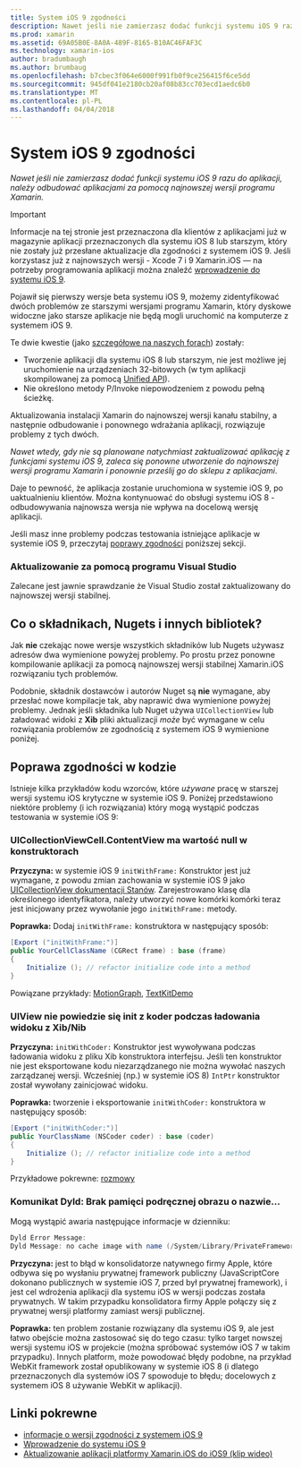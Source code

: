 ```yaml
---
title: System iOS 9 zgodności
description: Nawet jeśli nie zamierzasz dodać funkcji systemu iOS 9 razu do aplikacji, należy odbudować aplikacjami za pomocą najnowszej wersji programu Xamarin.
ms.prod: xamarin
ms.assetid: 69A05B0E-8A0A-489F-8165-B10AC46FAF3C
ms.technology: xamarin-ios
author: bradumbaugh
ms.author: brumbaug
ms.openlocfilehash: b7cbec3f064e6000f991fb0f9ce256415f6ce5dd
ms.sourcegitcommit: 945df041e2180cb20af08b83cc703ecd1aedc6b0
ms.translationtype: MT
ms.contentlocale: pl-PL
ms.lasthandoff: 04/04/2018
---
```

# <a name="ios-9-compatibility"></a>System iOS 9 zgodności

_Nawet jeśli nie zamierzasz dodać funkcji systemu iOS 9 razu do aplikacji, należy odbudować aplikacjami za pomocą najnowszej wersji programu Xamarin._

> [!IMPORTANT]
> Informacje na tej stronie jest przeznaczona dla klientów z aplikacjami już w magazynie aplikacji przeznaczonych dla systemu iOS 8 lub starszym, który nie zostały już przesłane aktualizacje dla zgodności z systemem iOS 9. Jeśli korzystasz już z najnowszych wersji - Xcode 7 i 9 Xamarin.iOS — na potrzeby programowania aplikacji można znaleźć [wprowadzenie do systemu iOS 9](~/ios/platform/introduction-to-ios9/index.md).

Pojawił się pierwszy wersje beta systemu iOS 9, możemy zidentyfikować dwóch problemów ze starszymi wersjami programu Xamarin, który dyskowe widoczne jako starsze aplikacje nie będą mogli uruchomić na komputerze z systemem iOS 9.

Te dwie kwestie (jako [szczegółowe na naszych forach](http://forums.xamarin.com/discussion/comment/131529/#Comment_131529)) zostały:

- Tworzenie aplikacji dla systemu iOS 8 lub starszym, nie jest możliwe jej uruchomienie na urządzeniach 32-bitowych (w tym aplikacji skompilowanej za pomocą [Unified API](~/cross-platform/macios/unified/index.md)).
- Nie określono metody P/Invoke niepowodzeniem z powodu pełną ścieżkę.

Aktualizowania instalacji Xamarin do najnowszej wersji kanału stabilny, a następnie odbudowanie i ponownego wdrażania aplikacji, rozwiązuje problemy z tych dwóch.

_Nawet wtedy, gdy nie są planowane natychmiast zaktualizować aplikację z funkcjami systemu iOS 9, zaleca się ponowne utworzenie do najnowszej wersji programu Xamarin i ponownie prześlij go do sklepu z aplikacjami_.



Daje to pewność, że aplikacja zostanie uruchomiona w systemie iOS 9, po uaktualnieniu klientów.
Można kontynuować do obsługi systemu iOS 8 - odbudowywania najnowsza wersja nie wpływa na docelową wersję aplikacji.

Jeśli masz inne problemy podczas testowania istniejące aplikacje w systemie iOS 9, przeczytaj [poprawy zgodności](#compat) poniższej sekcji.


### <a name="updating-with-visual-studio"></a>Aktualizowanie za pomocą programu Visual Studio

Zalecane jest jawnie sprawdzanie że Visual Studio został zaktualizowany do najnowszej wersji stabilnej.

## <a name="what-about-components-nugets-and-other-libraries"></a>Co o składnikach, Nugets i innych bibliotek?

Jak **nie** czekając nowe wersje wszystkich składników lub Nugets używasz adresów dwa wymienione powyżej problemy.
Po prostu przez ponowne kompilowanie aplikacji za pomocą najnowszej wersji stabilnej Xamarin.iOS rozwiązaniu tych problemów.

Podobnie, składnik dostawców i autorów Nuget są **nie** wymagane, aby przesłać nowe kompilacje tak, aby naprawić dwa wymienione powyżej problemy. Jednak jeśli składnika lub Nuget używa `UICollectionView` lub załadować widoki z **Xib** pliki aktualizacji *może* być wymagane w celu rozwiązania problemów ze zgodnością z systemem iOS 9 wymienione poniżej.


<a name="compat" />

## <a name="improving-compatibility-in-your-code"></a>Poprawa zgodności w kodzie

Istnieje kilka przykładów kodu wzorców, które *używane* pracę w starszej wersji systemu iOS krytyczne w systemie iOS 9. Poniżej przedstawiono niektóre problemy (i ich rozwiązania) który mogą wystąpić podczas testowania w systemie iOS 9:

### <a name="uicollectionviewcellcontentview-is-null-in-constructors"></a>UICollectionViewCell.ContentView ma wartość null w konstruktorach

**Przyczyna:** w systemie iOS 9 `initWithFrame:` Konstruktor jest już wymagane, z powodu zmian zachowania w systemie iOS 9 jako [UICollectionView dokumentacji Stanów](https://developer.apple.com/library/ios/documentation/UIKit/Reference/UICollectionView_class/#//apple_ref/occ/instm/UICollectionView/dequeueReusableCellWithReuseIdentifier:forIndexPath). Zarejestrowano klasę dla określonego identyfikatora, należy utworzyć nowe komórki komórki teraz jest inicjowany przez wywołanie jego `initWithFrame:` metody.

**Poprawka:** Dodaj `initWithFrame:` konstruktora w następujący sposób:

```csharp
[Export ("initWithFrame:")]
public YourCellClassName (CGRect frame) : base (frame)
{
    Initialize (); // refactor initialize code into a method
}
```

Powiązane przykłady: [MotionGraph](https://github.com/xamarin/monotouch-samples/commit/3c1b7a4170c001e7290db9babb2b7a6dddeb8bcb), [TextKitDemo](https://github.com/xamarin/monotouch-samples/commit/23ea01b37326963b5ebf68bbcc1edd51c66a28d6)



### <a name="uiview-fails-to-init-with-coder-when-loading-a-view-from-a-xibnib"></a>UIView nie powiedzie się init z koder podczas ładowania widoku z Xib/Nib

**Przyczyna:** `initWithCoder:` Konstruktor jest wywoływana podczas ładowania widoku z pliku Xib konstruktora interfejsu. Jeśli ten konstruktor nie jest eksportowane kodu niezarządzanego nie można wywołać naszych zarządzanej wersji. Wcześniej (np.) w systemie iOS 8) `IntPtr` konstruktor został wywołany zainicjować widoku.

**Poprawka:** tworzenie i eksportowanie `initWithCoder:` konstruktora w następujący sposób:

```csharp
[Export ("initWithCoder:")]
public YourClassName (NSCoder coder) : base (coder)
{
    Initialize (); // refactor initialize code into a method
}
```

Przykładowe pokrewne: [rozmowy](https://github.com/xamarin/monotouch-samples/commit/7b81138d52e5f3f1aa3769fcb08f46122e9b6a88)


### <a name="dyld-message-no-cache-image-with-name"></a>Komunikat Dyld: Brak pamięci podręcznej obrazu o nazwie...

Mogą wystąpić awaria następujące informacje w dzienniku:

```csharp
Dyld Error Message:
Dyld Message: no cache image with name (/System/Library/PrivateFrameworks/JavaScriptCore.framework/JavaScriptCore)
```

**Przyczyna:** jest to błąd w konsolidatorze natywnego firmy Apple, które odbywa się po wysłaniu prywatnej framework publiczny (JavaScriptCore dokonano publicznych w systemie iOS 7, przed był prywatnej framework), i jest cel wdrożenia aplikacji dla systemu iOS w wersji podczas została prywatnych. W takim przypadku konsolidatora firmy Apple połączy się z prywatnej wersji platformy zamiast wersji publicznej.

**Poprawka:** ten problem zostanie rozwiązany dla systemu iOS 9, ale jest łatwo obejście można zastosować się do tego czasu: tylko target nowszej wersji systemu iOS w projekcie (można spróbować systemów iOS 7 w takim przypadku). Innych platform, może powodować błędy podobne, na przykład WebKit framework został opublikowany w systemie iOS 8 (i dlatego przeznaczonych dla systemów iOS 7 spowoduje to błędu; docelowych z systemem iOS 8 używanie WebKit w aplikacji).



## <a name="related-links"></a>Linki pokrewne

- [informacje o wersji zgodności z systemem iOS 9](https://releases.xamarin.com/ios-hotfix-for-ios-9-preview-xcode-6/)
- [Wprowadzenie do systemu iOS 9](~/ios/platform/introduction-to-ios9/index.md)
- [Aktualizowanie aplikacji platformy Xamarin.iOS do iOS9 (klip wideo)](https://university.xamarin.com/lightninglectures/Updating-your-XamariniOS-apps-to-iOS9)
